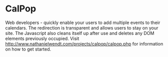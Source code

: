 CalPop
======

Web developers - quickly enable your users to add multiple events to their calendars. The redirection is transparent and allows users to stay on your site. The Javascript also cleans itself up after use and deletes any DOM elements previously occupied.  Visit  
http://www.nathanielwendt.com/projects/calpop/calpop.php for information on how to get started.
 
